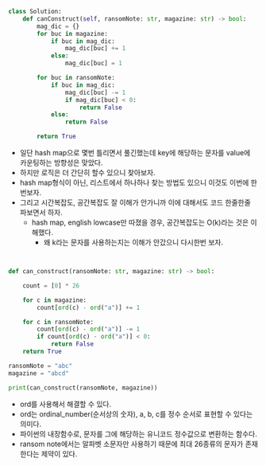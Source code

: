 
```python
class Solution:
    def canConstruct(self, ransomNote: str, magazine: str) -> bool:
        mag_dic = {}
        for buc in magazine:
            if buc in mag_dic:
                mag_dic[buc] += 1
            else:
                mag_dic[buc] = 1

        for buc in ransomNote:
            if buc in mag_dic:
                mag_dic[buc] -= 1
                if mag_dic[buc] < 0:
                    return False
            else:
                return False

        return True
```

- 일단 hash map으로 몇번 틀리면서 풀긴했는데 key에 해당하는 문자를 value에 카운팅하는 방향성은 맞았다.
- 하지만 로직은 더 간단히 할수 있으니 찾아보자.
- hash map형식이 아닌, 리스트에서 하나하나 찾는 방법도 있으니 이것도 이번에 한번보자.
- 그리고 시간복잡도, 공간복잡도 잘 이해가 안가니까 이에 대해서도 코드 한줄한줄 파보면서 하자.
	- hash map, english lowcase만 따졌을 경우, 공간복잡도는 O(k)라는 것은 이해했다.
		- 왜 k라는 문자를 사용하는지는 이해가 안갔으니 다시한번 보자.


```python


def can_construct(ransomNote: str, magazine: str) -> bool:

	count = [0] * 26

	for c in magazine:
		count[ord(c) - ord("a")] += 1

	for c in ransomNote:
		count[ord(c) - ord("a")] -= 1
		if count[ord(c) - ord("a")] < 0:
			return False
	return True

ransomNote = "abc"
magazine = "abcd"

print(can_construct(ransomNote, magazine))
```
- ord를 사용해서 해결할 수 있다.
- ord는 ordinal_number(순서상의 숫자), a, b, c를 정수 순서로 표현할 수 있다는 의미다.
- 파이썬의 내장함수로, 문자를 그에 해당하는 유니코드 정수값으로 변환하는 함수다.
- ransom note에서는 알파벳 소문자만 사용하기 때문에 최대 26종류의 문자가 존재한다는 제약이 있다.